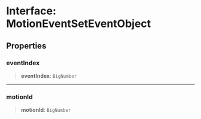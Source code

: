 # Interface: MotionEventSetEventObject

## Properties

### eventIndex

> **eventIndex**: `BigNumber`

***

### motionId

> **motionId**: `BigNumber`
